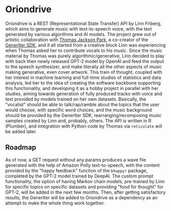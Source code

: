# Oriondrive

Oriondrive is a REST (Representational State Transfer) API by Linn Friberg, which aims to generate music with text-to-speech voice, with the text generated by various algorithms and AI models. The project grew out of artistic collaboration with [Thomas Jackson Park](https://github.com/Mystified131), a co-creator of the [GenerIter SDK](https://github.com/GridPresence/GenerIter), and it all started from a creative block Linn was experiencing when Thomas asked her to contribute vocals to his music. Since the music material by Thomas was purely algorithmic/generative, Linn decided to play with back then newly released GPT-2 model by OpenAI and feed the output to the speech synthesizer, and make literally all the other aspects of music making generative, even cover artwork. This train of thought, coupled with her interest in machine learning and full-time studies of statistics and data analysis, led her to the idea of creating the software backbone supporting this functionality, and developing it as a hobby project in parallel with her studies, aiming towards generation of fully produced tracks with voice and text provided by models trained on her own datasets. Basically, the "vocalist" should be able to talk/rap/ramble about the topics that the user would choose, with specific word choices, and the music background should be provided by the GenerIter SDK, rearranging/recomposing music samples created by Linn and, probably, others. The API is written in R (Plumber), and integration with Python code by Thomas via `reticulate` will be added later.

## Roadmap

As of now, a GET request without any params produces a wave file generated with the help of Amazon Polly text-to-speech, with the content provided by the "happy feedback" function of the `bhappyr` package, completed by the GPT-2 model trained by DeepAI. The custom prompt functionality, the option of having Markov chain models, pre-trained by Linn for specific topics on specific datasets and providing "food for thought" for GPT-2, will be added in the next few months. Then, after getting satisfactory results, the GenerIter will be added to Oriondrive as a dependency as an attempt to make the whole thing work together.
